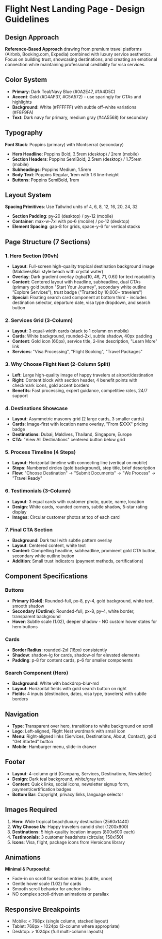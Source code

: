 # Flight Nest Landing Page - Design Guidelines

## Design Approach
**Reference-Based Approach** drawing from premium travel platforms (Airbnb, Booking.com, Expedia) combined with luxury service aesthetics. Focus on building trust, showcasing destinations, and creating an emotional connection while maintaining professional credibility for visa services.

## Color System
- **Primary**: Dark Teal/Navy Blue (#0A2E47, #1A4D5C)
- **Accent**: Gold (#D4AF37, #C5A572) - use sparingly for CTAs and highlights
- **Background**: White (#FFFFFF) with subtle off-white variations (#F8F9FA)
- **Text**: Dark navy for primary, medium gray (#4A5568) for secondary

## Typography
**Font Stack**: Poppins (primary) with Montserrat (secondary)
- **Hero Headline**: Poppins Bold, 3.5rem (desktop) / 2rem (mobile)
- **Section Headers**: Poppins SemiBold, 2.5rem (desktop) / 1.75rem (mobile)
- **Subheadings**: Poppins Medium, 1.5rem
- **Body Text**: Poppins Regular, 1rem with 1.6 line-height
- **Buttons**: Poppins SemiBold, 1rem

## Layout System
**Spacing Primitives**: Use Tailwind units of 4, 6, 8, 12, 16, 20, 24, 32
- **Section Padding**: py-20 (desktop) / py-12 (mobile)
- **Container**: max-w-7xl with px-6 (mobile) / px-12 (desktop)
- **Element Spacing**: gap-8 for grids, space-y-6 for vertical stacks

## Page Structure (7 Sections)

### 1. Hero Section (90vh)
- **Layout**: Full-screen high-quality tropical destination background image (Maldives/Bali style beach with crystal water)
- **Overlay**: Dark gradient overlay (rgba(10, 46, 71, 0.6)) for text readability
- **Content**: Centered layout with headline, subheadline, dual CTAs (primary gold button "Start Your Journey", secondary white outline "Explore Services"), trust badge ("Trusted by 10,000+ travelers")
- **Special**: Floating search card component at bottom third - includes destination selector, departure date, visa type dropdown, and search button

### 2. Services Grid (3-Column)
- **Layout**: 3 equal-width cards (stack to 1 column on mobile)
- **Cards**: White background, rounded-2xl, subtle shadow, 40px padding
- **Content**: Gold icon (60px), service title, 2-line description, "Learn More" link
- **Services**: "Visa Processing", "Flight Booking", "Travel Packages"

### 3. Why Choose Flight Nest (2-Column Split)
- **Left**: Large high-quality image of happy travelers at airport/destination
- **Right**: Content block with section header, 4 benefit points with checkmark icons, gold accent borders
- **Benefits**: Fast processing, expert guidance, competitive rates, 24/7 support

### 4. Destinations Showcase
- **Layout**: Asymmetric masonry grid (2 large cards, 3 smaller cards)
- **Cards**: Image-first with location name overlay, "From $XXX" pricing badge
- **Destinations**: Dubai, Maldives, Thailand, Singapore, Europe
- **CTA**: "View All Destinations" centered button below grid

### 5. Process Timeline (4 Steps)
- **Layout**: Horizontal timeline with connecting line (vertical on mobile)
- **Steps**: Numbered circles (gold background), step title, brief description
- **Flow**: "Choose Destination" → "Submit Documents" → "We Process" → "Travel Ready"

### 6. Testimonials (3-Column)
- **Layout**: 3 equal cards with customer photo, quote, name, location
- **Design**: White cards, rounded corners, subtle shadow, 5-star rating display
- **Images**: Circular customer photos at top of each card

### 7. Final CTA Section
- **Background**: Dark teal with subtle pattern overlay
- **Layout**: Centered content, white text
- **Content**: Compelling headline, subheadline, prominent gold CTA button, secondary white outline button
- **Addition**: Small trust indicators (payment methods, certifications)

## Component Specifications

### Buttons
- **Primary (Gold)**: Rounded-full, px-8, py-4, gold background, white text, smooth shadow
- **Secondary (Outline)**: Rounded-full, px-8, py-4, white border, transparent background
- **Hover**: Subtle scale (1.02), deeper shadow - NO custom hover states for hero buttons

### Cards
- **Border Radius**: rounded-2xl (16px) consistently
- **Shadow**: shadow-lg for cards, shadow-xl for elevated elements
- **Padding**: p-8 for content cards, p-6 for smaller components

### Search Component (Hero)
- **Background**: White with backdrop-blur-md
- **Layout**: Horizontal fields with gold search button on right
- **Fields**: 4 inputs (destination, dates, visa type, travelers) with subtle borders

## Navigation
- **Type**: Transparent over hero, transitions to white background on scroll
- **Logo**: Left-aligned, Flight Nest wordmark with small icon
- **Menu**: Right-aligned links (Services, Destinations, About, Contact), gold "Get Started" button
- **Mobile**: Hamburger menu, slide-in drawer

## Footer
- **Layout**: 4-column grid (Company, Services, Destinations, Newsletter)
- **Design**: Dark teal background, white/gray text
- **Content**: Quick links, social icons, newsletter signup form, payment/certification badges
- **Bottom Bar**: Copyright, privacy links, language selector

## Images Required
1. **Hero**: Wide tropical beach/luxury destination (2560x1440)
2. **Why Choose Us**: Happy travelers candid shot (1200x800)
3. **Destinations**: 5 high-quality location images (800x600 each)
4. **Testimonials**: 3 customer headshots (circular, 150x150)
5. **Icons**: Visa, flight, package icons from Heroicons library

## Animations
**Minimal & Purposeful**:
- Fade-in on scroll for section entries (subtle, once)
- Gentle hover scale (1.02) for cards
- Smooth scroll behavior for anchor links
- NO complex scroll-driven animations or parallax

## Responsive Breakpoints
- Mobile: < 768px (single column, stacked layout)
- Tablet: 768px - 1024px (2-column where appropriate)
- Desktop: > 1024px (full multi-column layouts)